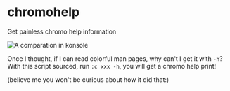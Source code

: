 # chromohelp
Get painless chromo help information

![A comparation in konsole](https://exiled-images.pages.dev/file/e35552dc3ae34d2a19d90.png)

Once I thought, if I can read colorful man pages, why can't I get it with `-h`?
With this script sourced, run `:c xxx -h`, you will get a chromo help print! 

(believe me you won't be curious about how it did that:)
